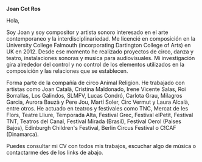 **Joan Cot Ros**

Hola,

Soy Joan y soy compositor y artista sonoro interesado en el arte contemporaneo y la interdisciplinariedad. Me licencié en composición en la University College Falmouth (incorporating Dartington College of Arts) en UK en 2012. Desde ese momento he realizado proyectos de circo, danza y teatro, instalaciones sonoras y musica para audiovisuales. Mi investigación gira alrededor del control y no control de los elementos utilizados en la composición y las relaciones que se establecen.

Forma parte de la compañía de circo Animal Religion. He trabajado con artistas como Joan Català, Cristina Maldonado, Irene Vicente Salas, Roi Borrallas, Los Galindos, SLMFV, Lucas Condró, Carlota Grau, Milagros Garcia, Aurora Bauzà y Pere Jou, Martí Soler, Circ Vermut y Laura Alcalà, entre otros. He actuado en teatros y festivales como TNC, Mercat de les Flors, Teatre Lliure, Temporada Alta, Festival Grec, Festival elPetit, Festival TNT, Teatros del Canal, Festival Mirada (Brasil), Festival Oerol (Paises Bajos), Edinburgh Children's Festival, Berlin Circus Festival o C!CAF (Dinamarca).

Puedes consultar mi CV con todos mis trabajos, escuchar algo de música o contactarme des de los links de abajo.
